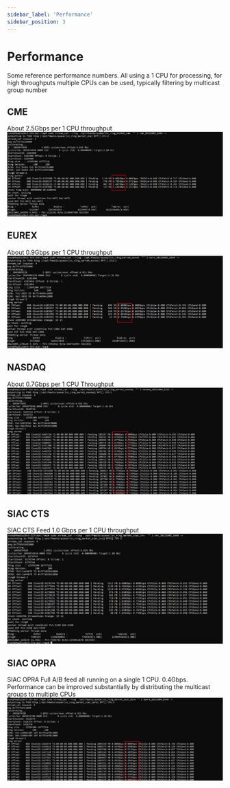 ```yaml
---
sidebar_label: 'Performance'
sidebar_position: 3
---
```


# Performance

Some reference performance numbers. All using a 1 CPU for processing, for high throughputs multiple CPUs can be used, typically filtering by multicast group number

## CME
About 2.5Gbps per 1 CPU throughput 
![CME Market Data Gap Performance](../images/mdgap_performance_cme.png)

## EUREX
About 0.9Gbps per 1 CPU throughput
![Eurex Market Data Gap Performance](../images/mdgap_performance_eurex.png)

## NASDAQ
About 0.7Gbps per 1 CPU Throughput
![NASDAQ Market Data Gap Performance](../images/mdgap_performance_nasdaq.png)

## SIAC CTS
SIAC CTS Feed 1.0 Gbps per 1 CPU throughput
![SIAC CTS Market Data Gap Performance](../images/mdgap_performance_siac_cts.png)

## SIAC OPRA

SIAC OPRA Full A/B feed all running on a single 1 CPU. 0.4Gbps. Performance can be improved substantially by distributing the multicast groups to multiple CPUs
![SIAC OPRA Market Data Gap Performance](../images/mdgap_performance_siac_opra.png)
